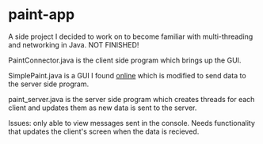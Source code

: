 # paint-app

A side project I decided to work on to become familiar with multi-threading and networking in Java. NOT FINISHED!

PaintConnector.java is the client side program which brings up the GUI.

SimplePaint.java is a GUI I found [online](http://math.hws.edu/eck/cs124/javanotes6/source/SimplePaint.java) which is modified to send data to the server side program.

paint_server.java is the server side program which creates threads for each client and updates them as new data is sent to the server.

Issues: only able to view messages sent in the console. Needs functionality that updates the client's screen when the data is recieved.
